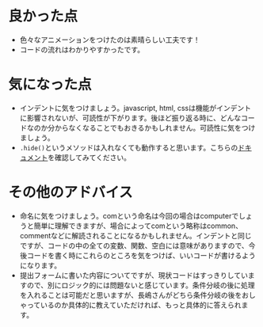 # 良かった点
- 色々なアニメーションをつけたのは素晴らしい工夫です！
- コードの流れはわかりやすかったです。

# 気になった点
- インデントに気をつけましょう。javascript, html, cssは機能がインデントに影響されないが、可読性が下がります。後ほど振り返る時に、どんなコードなのか分からなくなることでもおきるかもしれません。可読性に気をつけましょう。
- `.hide()`というメソッドは入れなくても動作すると思います。こちらの[ドキュメント](https://api.jquery.com/hide/)を確認してみてください。

# その他のアドバイス
- 命名に気をつけましょう。comという命名は今回の場合はcomputerでしょうと簡単に理解できますが、場合によってcomという略称はcommon、 commentなどに解読されることになるかもしれません。インデントと同じですが、コードの中の全ての変数、関数、空白には意味がありますので、今後コードを書く時にこれらのところを気をつけば、いいコードが書けるようになります。
- 提出フォームに書いた内容についてですが、現状コードはすっきりしていますので、別にロジック的には問題ないと感じています。条件分岐の後に処理を入れることは可能だと思いますが、長嶋さんがどちら条件分岐の後をおしゃっているのか具体的に教えていただければ、もっと具体的に答えられます。

